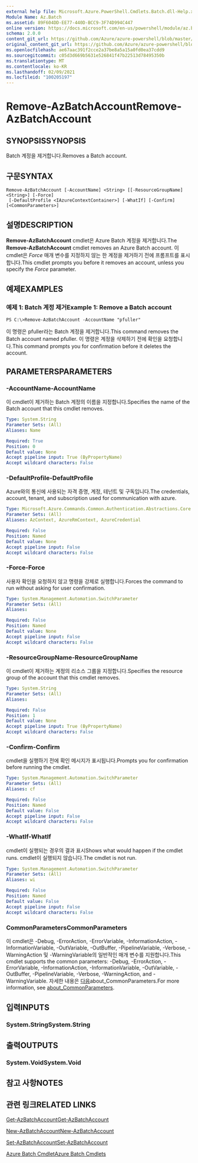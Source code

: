 ```yaml
---
external help file: Microsoft.Azure.PowerShell.Cmdlets.Batch.dll-Help.xml
Module Name: Az.Batch
ms.assetid: 89F604DD-EE77-440D-BCC9-3F74D994C447
online version: https://docs.microsoft.com/en-us/powershell/module/az.batch/remove-azbatchaccount
schema: 2.0.0
content_git_url: https://github.com/Azure/azure-powershell/blob/master/src/Batch/Batch/help/Remove-AzBatchAccount.md
original_content_git_url: https://github.com/Azure/azure-powershell/blob/master/src/Batch/Batch/help/Remove-AzBatchAccount.md
ms.openlocfilehash: ae67aac391f2cce2a37be8a5a15a0fd0ea37cdd9
ms.sourcegitcommit: c05d3d669b5631e526841f47b22513d78495350b
ms.translationtype: MT
ms.contentlocale: ko-KR
ms.lasthandoff: 02/09/2021
ms.locfileid: "100205197"
---
```

# <span data-ttu-id="5121a-101">Remove-AzBatchAccount</span><span class="sxs-lookup"><span data-stu-id="5121a-101">Remove-AzBatchAccount</span></span>

## <span data-ttu-id="5121a-102">SYNOPSIS</span><span class="sxs-lookup"><span data-stu-id="5121a-102">SYNOPSIS</span></span>
<span data-ttu-id="5121a-103">Batch 계정을 제거합니다.</span><span class="sxs-lookup"><span data-stu-id="5121a-103">Removes a Batch account.</span></span>

## <span data-ttu-id="5121a-104">구문</span><span class="sxs-lookup"><span data-stu-id="5121a-104">SYNTAX</span></span>

```
Remove-AzBatchAccount [-AccountName] <String> [[-ResourceGroupName] <String>] [-Force]
 [-DefaultProfile <IAzureContextContainer>] [-WhatIf] [-Confirm] [<CommonParameters>]
```

## <span data-ttu-id="5121a-105">설명</span><span class="sxs-lookup"><span data-stu-id="5121a-105">DESCRIPTION</span></span>
<span data-ttu-id="5121a-106">**Remove-AzBatchAccount** cmdlet은 Azure Batch 계정을 제거합니다.</span><span class="sxs-lookup"><span data-stu-id="5121a-106">The **Remove-AzBatchAccount** cmdlet removes an Azure Batch account.</span></span>
<span data-ttu-id="5121a-107">이 cmdlet은 *Force* 매개 변수를 지정하지 않는 한 계정을 제거하기 전에 프롬프트를 표시합니다.</span><span class="sxs-lookup"><span data-stu-id="5121a-107">This cmdlet prompts you before it removes an account, unless you specify the *Force* parameter.</span></span>

## <span data-ttu-id="5121a-108">예제</span><span class="sxs-lookup"><span data-stu-id="5121a-108">EXAMPLES</span></span>

### <span data-ttu-id="5121a-109">예제 1: Batch 계정 제거</span><span class="sxs-lookup"><span data-stu-id="5121a-109">Example 1: Remove a Batch account</span></span>
```
PS C:\>Remove-AzBatchAccount -AccountName "pfuller"
```

<span data-ttu-id="5121a-110">이 명령은 pfuller라는 Batch 계정을 제거합니다.</span><span class="sxs-lookup"><span data-stu-id="5121a-110">This command removes the Batch account named pfuller.</span></span>
<span data-ttu-id="5121a-111">이 명령은 계정을 삭제하기 전에 확인을 요청합니다.</span><span class="sxs-lookup"><span data-stu-id="5121a-111">This command prompts you for confirmation before it deletes the account.</span></span>

## <span data-ttu-id="5121a-112">PARAMETERS</span><span class="sxs-lookup"><span data-stu-id="5121a-112">PARAMETERS</span></span>

### <span data-ttu-id="5121a-113">-AccountName</span><span class="sxs-lookup"><span data-stu-id="5121a-113">-AccountName</span></span>
<span data-ttu-id="5121a-114">이 cmdlet이 제거하는 Batch 계정의 이름을 지정합니다.</span><span class="sxs-lookup"><span data-stu-id="5121a-114">Specifies the name of the Batch account that this cmdlet removes.</span></span>

```yaml
Type: System.String
Parameter Sets: (All)
Aliases: Name

Required: True
Position: 0
Default value: None
Accept pipeline input: True (ByPropertyName)
Accept wildcard characters: False
```

### <span data-ttu-id="5121a-115">-DefaultProfile</span><span class="sxs-lookup"><span data-stu-id="5121a-115">-DefaultProfile</span></span>
<span data-ttu-id="5121a-116">Azure와의 통신에 사용되는 자격 증명, 계정, 테넌트 및 구독입니다.</span><span class="sxs-lookup"><span data-stu-id="5121a-116">The credentials, account, tenant, and subscription used for communication with azure.</span></span>

```yaml
Type: Microsoft.Azure.Commands.Common.Authentication.Abstractions.Core.IAzureContextContainer
Parameter Sets: (All)
Aliases: AzContext, AzureRmContext, AzureCredential

Required: False
Position: Named
Default value: None
Accept pipeline input: False
Accept wildcard characters: False
```

### <span data-ttu-id="5121a-117">-Force</span><span class="sxs-lookup"><span data-stu-id="5121a-117">-Force</span></span>
<span data-ttu-id="5121a-118">사용자 확인을 요청하지 않고 명령을 강제로 실행합니다.</span><span class="sxs-lookup"><span data-stu-id="5121a-118">Forces the command to run without asking for user confirmation.</span></span>

```yaml
Type: System.Management.Automation.SwitchParameter
Parameter Sets: (All)
Aliases:

Required: False
Position: Named
Default value: None
Accept pipeline input: False
Accept wildcard characters: False
```

### <span data-ttu-id="5121a-119">-ResourceGroupName</span><span class="sxs-lookup"><span data-stu-id="5121a-119">-ResourceGroupName</span></span>
<span data-ttu-id="5121a-120">이 cmdlet이 제거하는 계정의 리소스 그룹을 지정합니다.</span><span class="sxs-lookup"><span data-stu-id="5121a-120">Specifies the resource group of the account that this cmdlet removes.</span></span>

```yaml
Type: System.String
Parameter Sets: (All)
Aliases:

Required: False
Position: 1
Default value: None
Accept pipeline input: True (ByPropertyName)
Accept wildcard characters: False
```

### <span data-ttu-id="5121a-121">-Confirm</span><span class="sxs-lookup"><span data-stu-id="5121a-121">-Confirm</span></span>
<span data-ttu-id="5121a-122">cmdlet을 실행하기 전에 확인 메시지가 표시됩니다.</span><span class="sxs-lookup"><span data-stu-id="5121a-122">Prompts you for confirmation before running the cmdlet.</span></span>

```yaml
Type: System.Management.Automation.SwitchParameter
Parameter Sets: (All)
Aliases: cf

Required: False
Position: Named
Default value: False
Accept pipeline input: False
Accept wildcard characters: False
```

### <span data-ttu-id="5121a-123">-WhatIf</span><span class="sxs-lookup"><span data-stu-id="5121a-123">-WhatIf</span></span>
<span data-ttu-id="5121a-124">cmdlet이 실행되는 경우의 결과 표시</span><span class="sxs-lookup"><span data-stu-id="5121a-124">Shows what would happen if the cmdlet runs.</span></span>
<span data-ttu-id="5121a-125">cmdlet이 실행되지 않습니다.</span><span class="sxs-lookup"><span data-stu-id="5121a-125">The cmdlet is not run.</span></span>

```yaml
Type: System.Management.Automation.SwitchParameter
Parameter Sets: (All)
Aliases: wi

Required: False
Position: Named
Default value: False
Accept pipeline input: False
Accept wildcard characters: False
```

### <span data-ttu-id="5121a-126">CommonParameters</span><span class="sxs-lookup"><span data-stu-id="5121a-126">CommonParameters</span></span>
<span data-ttu-id="5121a-127">이 cmdlet은 -Debug, -ErrorAction, -ErrorVariable, -InformationAction, -InformationVariable, -OutVariable, -OutBuffer, -PipelineVariable, -Verbose, -WarningAction 및 -WarningVariable의 일반적인 매개 변수를 지원합니다.</span><span class="sxs-lookup"><span data-stu-id="5121a-127">This cmdlet supports the common parameters: -Debug, -ErrorAction, -ErrorVariable, -InformationAction, -InformationVariable, -OutVariable, -OutBuffer, -PipelineVariable, -Verbose, -WarningAction, and -WarningVariable.</span></span> <span data-ttu-id="5121a-128">자세한 내용은 [다음](http://go.microsoft.com/fwlink/?LinkID=113216)about_CommonParameters.</span><span class="sxs-lookup"><span data-stu-id="5121a-128">For more information, see [about_CommonParameters](http://go.microsoft.com/fwlink/?LinkID=113216).</span></span>

## <span data-ttu-id="5121a-129">입력</span><span class="sxs-lookup"><span data-stu-id="5121a-129">INPUTS</span></span>

### <span data-ttu-id="5121a-130">System.String</span><span class="sxs-lookup"><span data-stu-id="5121a-130">System.String</span></span>

## <span data-ttu-id="5121a-131">출력</span><span class="sxs-lookup"><span data-stu-id="5121a-131">OUTPUTS</span></span>

### <span data-ttu-id="5121a-132">System.Void</span><span class="sxs-lookup"><span data-stu-id="5121a-132">System.Void</span></span>

## <span data-ttu-id="5121a-133">참고 사항</span><span class="sxs-lookup"><span data-stu-id="5121a-133">NOTES</span></span>

## <span data-ttu-id="5121a-134">관련 링크</span><span class="sxs-lookup"><span data-stu-id="5121a-134">RELATED LINKS</span></span>

[<span data-ttu-id="5121a-135">Get-AzBatchAccount</span><span class="sxs-lookup"><span data-stu-id="5121a-135">Get-AzBatchAccount</span></span>](./Get-AzBatchAccount.md)

[<span data-ttu-id="5121a-136">New-AzBatchAccount</span><span class="sxs-lookup"><span data-stu-id="5121a-136">New-AzBatchAccount</span></span>](./New-AzBatchAccount.md)

[<span data-ttu-id="5121a-137">Set-AzBatchAccount</span><span class="sxs-lookup"><span data-stu-id="5121a-137">Set-AzBatchAccount</span></span>](./Set-AzBatchAccount.md)

[<span data-ttu-id="5121a-138">Azure Batch Cmdlet</span><span class="sxs-lookup"><span data-stu-id="5121a-138">Azure Batch Cmdlets</span></span>](/powershell/module/Az.Batch/)
